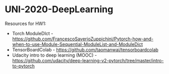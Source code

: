 # UNI-2020-DeepLearning

Resources for HW1:

  * Torch ModuleDIct - https://github.com/FrancescoSaverioZuppichini/Pytorch-how-and-when-to-use-Module-Sequential-ModuleList-and-ModuleDict
  * TensorBoardColab - https://github.com/taomanwai/tensorboardcolab
  * Udacity intro to deep learning (MOOC) - https://github.com/udacity/deep-learning-v2-pytorch/tree/master/intro-to-pytorch
